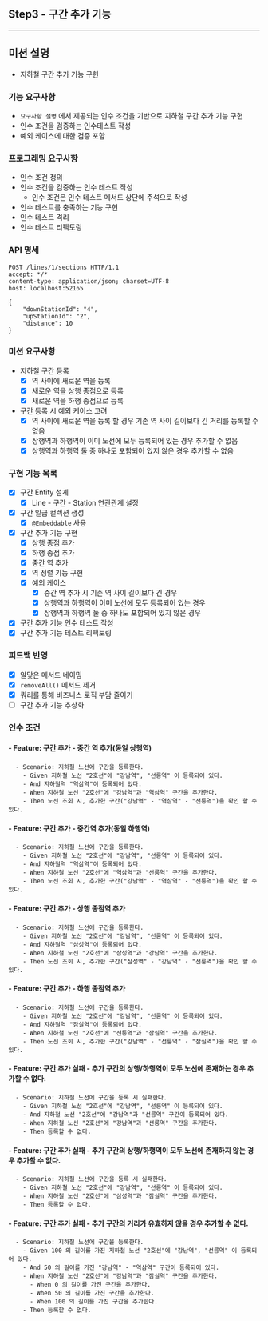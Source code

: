## Step3 - 구간 추가 기능
---

## 미션 설명

- 지하철 구간 추가 기능 구현

### 기능 요구사항

- `요구사항 설명` 에서 제공되는 인수 조건을 기반으로 지하철 구간 추가 기능 구현
- 인수 조건을 검증하는 인수테스트 작성
- 예외 케이스에 대한 검증 포함

### 프로그래밍 요구사항

- 인수 조건 정의
- 인수 조건을 검증하는 인수 테스트 작성
    - 인수 조건은 인수 테스트 메서드 상단에 주석으로 작성
- 인수 테스트를 충족하는 기능 구현
- 인수 테스트 격리
- 인수 테스트 리팩토링

### API 명세

```http request
POST /lines/1/sections HTTP/1.1
accept: */*
content-type: application/json; charset=UTF-8
host: localhost:52165

{
    "downStationId": "4",
    "upStationId": "2",
    "distance": 10
}
```

### 미션 요구사항
- 지하철 구간 등록
  - [x] 역 사이에 새로운 역을 등록
  - [x] 새로운 역을 상행 종점으로 등록
  - [x] 새로운 역을 하행 종점으로 등록
- 구간 등록 시 예외 케이스 고려
  - [x] 역 사이에 새로운 역을 등록 할 경우 기존 역 사이 길이보다 긴 거리를 등록할 수 없음
  - [x] 상행역과 하행역이 이미 노선에 모두 등록되어 있는 경우 추가할 수 없음
  - [x] 상행역과 하행역 둘 중 하나도 포함되어 있지 않은 경우 추가할 수 없음

### 구현 기능 목록
- [x] 구간 Entity 설계
  - [x] Line - 구간 - Station 연관관계 설정
- [x] 구간 일급 컬렉션 생성
  - [x] `@Embeddable` 사용
- [x] 구간 추가 기능 구현
  - [x] 상행 종점 추가
  - [x] 하행 종점 추가
  - [x] 중간 역 추가
  - [x] 역 정렬 기능 구현
  - [x] 예외 케이스
    - [x] 중간 역 추가 시 기존 역 사이 길이보다 긴 경우
    - [x] 상행역과 하행역이 이미 노선에 모두 등록되어 있는 경우
    - [x] 상행역과 하행역 둘 중 하나도 포함되어 있지 않은 경우
- [x] 구간 추가 기능 인수 테스트 작성
- [x] 구간 추가 기능 테스트 리팩토링

### 피드백 반영
- [x] 알맞은 메서드 네이밍
- [x] `removeAll()` 메서드 제거
- [x] 쿼리를 통해 비즈니스 로직 부담 줄이기
- [ ] 구간 추가 기능 추상화

### 인수 조건
#### - Feature: 구간 추가 - 중간 역 추가(동일 상행역)
```text
  - Scenario: 지하철 노선에 구간을 등록한다.
    - Given 지하철 노선 "2호선"에 "강남역", "선릉역" 이 등록되어 있다.
    - And 지하철역 "역삼역"이 등록되어 있다.
    - When 지하철 노선 "2호선"에 "강남역"과 "역삼역" 구간을 추가한다.
    - Then 노선 조회 시, 추가한 구간("강남역" - "역삼역" - "선릉역")을 확인 할 수 있다.
```

#### - Feature: 구간 추가 - 중간역 추가(동일 하행역)
```text
  - Scenario: 지하철 노선에 구간을 등록한다.
    - Given 지하철 노선 "2호선"에 "강남역", "선릉역" 이 등록되어 있다.
    - And 지하철역 "역삼역"이 등록되어 있다.
    - When 지하철 노선 "2호선"에 "역삼역"과 "선릉역" 구간을 추가한다.
    - Then 노선 조회 시, 추가한 구간("강남역" - "역삼역" - "선릉역")을 확인 할 수 있다.
```

#### - Feature: 구간 추가 - 상행 종점역 추가
```text
  - Scenario: 지하철 노선에 구간을 등록한다.
    - Given 지하철 노선 "2호선"에 "강남역", "선릉역" 이 등록되어 있다.
    - And 지하철역 "삼성역"이 등록되어 있다.
    - When 지하철 노선 "2호선"에 "삼성역"과 "강남역" 구간을 추가한다.
    - Then 노선 조회 시, 추가한 구간("삼성역" - "강남역" - "선릉역")을 확인 할 수 있다.
```
#### - Feature: 구간 추가 - 하행 종점역 추가
```text
  - Scenario: 지하철 노선에 구간을 등록한다.
    - Given 지하철 노선 "2호선"에 "강남역", "선릉역" 이 등록되어 있다.
    - And 지하철역 "잠실역"이 등록되어 있다.
    - When 지하철 노선 "2호선"에 "선릉역"과 "잠실역" 구간을 추가한다.
    - Then 노선 조회 시, 추가한 구간("강남역" - "선릉역" - "잠실역")을 확인 할 수 있다.
```

#### - Feature: 구간 추가 실패 - 추가 구간의 상행/하행역이 모두 노선에 존재하는 경우 추가할 수 없다.
```text
  - Scenario: 지하철 노선에 구간을 등록 시 실패한다.
    - Given 지하철 노선 "2호선"에 "강남역", "선릉역" 이 등록되어 있다.
    - And 지하철 노선 "2호선"에 "강남역"과 "선릉역" 구간이 등록되어 있다.
    - When 지하철 노선 "2호선"에 "강남역"과 "선릉역" 구간을 추가한다.
    - Then 등록할 수 없다.
```

#### - Feature: 구간 추가 실패 - 추가 구간의 상행/하행역이 모두 노선에 존재하지 않는 경우 추가할 수 없다.
```text
  - Scenario: 지하철 노선에 구간을 등록 시 실패한다.
    - Given 지하철 노선 "2호선"에 "강남역", "선릉역" 이 등록되어 있다.
    - When 지하철 노선 "2호선"에 "삼성역"과 "잠실역" 구간을 추가한다.
    - Then 등록할 수 없다.
```

#### - Feature: 구간 추가 실패 - 추가 구간의 거리가 유효하지 않을 경우 추가할 수 없다.
```text
  - Scenario: 지하철 노선에 구간을 등록한다.
    - Given 100 의 길이를 가진 지하철 노선 "2호선"에 "강남역", "선릉역" 이 등록되어 있다.
    - And 50 의 길이를 가진 "강남역" - "역삼역" 구간이 등록되어 있다.
    - When 지하철 노선 "2호선"에 "강남역"과 "잠실역" 구간을 추가한다.
      - When 0 의 길이를 가진 구간을 추가한다.
      - When 50 의 길이를 가진 구간을 추가한다.
      - When 100 의 길이를 가진 구간을 추가한다.
    - Then 등록할 수 없다.
```
